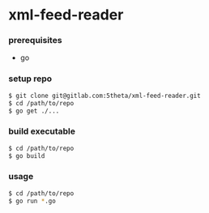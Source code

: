 # xml-feed-reader

### prerequisites

- go

### setup repo

```bash
$ git clone git@gitlab.com:5theta/xml-feed-reader.git
$ cd /path/to/repo
$ go get ./...
```

### build executable

```bash
$ cd /path/to/repo
$ go build
```

### usage

```bash
$ cd /path/to/repo
$ go run *.go
```
